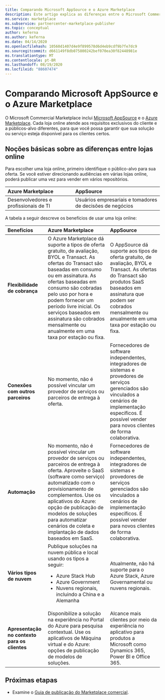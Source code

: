 ```yaml
---
title: Comparando Microsoft AppSource e o Azure Marketplace
description: Este artigo explica as diferenças entre o Microsoft Commercial Marketplace online Stores-Microsoft AppSource e o Azure Marketplace.
ms.service: marketplace
ms.subservice: partnercenter-marketplace-publisher
ms.topic: conceptual
author: keferna
ms.author: keferna
ms.date: 04/14/2020
ms.openlocfilehash: 10560d1407d4e9f899578d6d4eb9cdf9b7fe7dc9
ms.sourcegitcommit: d661149f8db075800242bef070ea30f82448981e
ms.translationtype: MT
ms.contentlocale: pt-BR
ms.lasthandoff: 08/19/2020
ms.locfileid: "88607474"
---
```

# <a name="comparing-microsoft-appsource-and-azure-marketplace"></a>Comparando Microsoft AppSource e o Azure Marketplace

O Microsoft Commercial Marketplace inclui [Microsoft AppSource](https://appsource.microsoft.com) e o [Azure Marketplace](https://azuremarketplace.microsoft.com). Cada loja online atende aos requisitos exclusivos do cliente e a públicos-alvo diferentes, para que você possa garantir que sua solução ou serviço esteja disponível para os clientes certos.

## <a name="understanding-the-differences-between-online-stores"></a>Noções básicas sobre as diferenças entre lojas online

Para escolher uma loja online, primeiro identifique o público-alvo para sua oferta. Se você estiver direcionando audiências em várias lojas online, poderá publicar uma vez para vender em vários repositórios.

| Azure Marketplace | AppSource |
|:--- |:--- |
| Desenvolvedores e profissionais de TI | Usuários empresariais e tomadores de decisões de negócios |

A tabela a seguir descreve os benefícios de usar uma loja online:

| Benefícios | Azure Marketplace | AppSource |
|:--- |:--- | :--- |
| **Flexibilidade de cobrança** | O Azure Marketplace dá suporte a tipos de oferta gratuito, de avaliação, BYOL e Transact. As ofertas do Transact são baseadas em consumo ou em assinatura. As ofertas baseadas em consumo são cobradas pelo uso por hora e podem fornecer um período livre inicial. Os serviços baseados em assinatura são cobrados mensalmente ou anualmente em uma taxa por estação ou fixa.| O AppSource dá suporte aos tipos de oferta gratuito, de avaliação, BYOL e Transact. As ofertas do Transact são produtos SaaS baseados em assinatura que podem ser cobrados mensalmente ou anualmente em uma taxa por estação ou fixa. |
|**Conexões com outros parceiros**  | No momento, não é possível vincular um provedor de serviços ou parceiros de entrega à oferta. | Fornecedores de software independentes, integradores de sistemas e provedores de serviços gerenciados são vinculados a cenários de implementação específicos. É possível vender para novos clientes de forma colaborativa. |
| **Automação** | No momento, não é possível vincular um provedor de serviços ou parceiros de entrega à oferta. Aproveite o SaaS (software como serviço) automatizado com o provisionamento de complementos. Use os aplicativos do Azure: opção de publicação de modelos de soluções para automatizar cenários de coleta e implantação de dados baseados em SaaS. | Fornecedores de software independentes, integradores de sistemas e provedores de serviços gerenciados são vinculados a cenários de implementação específicos. É possível vender para novos clientes de forma colaborativa. |
| **Vários tipos de nuvem** | Publique soluções na nuvem pública e local usando os tipos a seguir:<ul> <li>Azure Stack Hub</li> <li>Azure Government</li> <li>Nuvens regionais, incluindo a China e a Alemanha</li></ul> | Atualmente, não há suporte para o Azure Stack, Azure Governamental ou nuvens regionais. |
| **Apresentação no contexto para os clientes** | Disponibilize a solução na experiência no Portal do Azure para pesquisa contextual. Use os aplicativos de Máquina virtual e do Azure: opções de publicação de modelos de soluções. | Alcance mais clientes por meio da experiência no aplicativo para produtos a Microsoft como Dynamics 365, Power BI e Office 365. |

## <a name="next-steps"></a>Próximas etapas

* Examine o [Guia de publicação do Marketplace comercial](./marketplace-publishers-guide.md).
